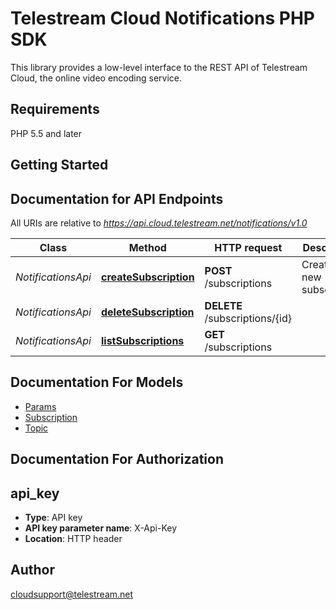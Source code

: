 # Telestream Cloud Notifications PHP SDK

This library provides a low-level interface to the REST API of Telestream Cloud, the online video encoding service.

## Requirements

PHP 5.5 and later

## Getting Started

## Documentation for API Endpoints

All URIs are relative to *https://api.cloud.telestream.net/notifications/v1.0*

Class | Method | HTTP request | Description
------------ | ------------- | ------------- | -------------
*NotificationsApi* | [**createSubscription**](docs/Api/NotificationsApi.md#createsubscription) | **POST** /subscriptions | Create a new subscription
*NotificationsApi* | [**deleteSubscription**](docs/Api/NotificationsApi.md#deletesubscription) | **DELETE** /subscriptions/{id} | 
*NotificationsApi* | [**listSubscriptions**](docs/Api/NotificationsApi.md#listsubscriptions) | **GET** /subscriptions | 


## Documentation For Models

 - [Params](docs/Model/Params.md)
 - [Subscription](docs/Model/Subscription.md)
 - [Topic](docs/Model/Topic.md)


## Documentation For Authorization


## api_key

- **Type**: API key
- **API key parameter name**: X-Api-Key
- **Location**: HTTP header


## Author

cloudsupport@telestream.net


